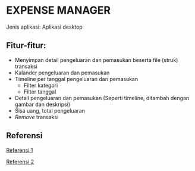 # EXPENSE MANAGER 
  Jenis aplikasi: Aplikasi desktop 
 
## Fitur-fitur: 
* Menyimpan detail pengeluaran dan pemasukan beserta file (struk) transaksi
* Kalander pengeluaran dan pemasukan
* Timeline per tanggal pengeluaran dan pemasukan
  - Filter kategori
  - Filter tanggal 
* Detail pengeluaran dan pemasukan
  (Seperti timeline, ditambah dengan gambar dan deskripsi)
* Sisa uang, total pengeluaran
* *Remove* transaksi


## Referensi
[Referensi 1](https://www.youtube.com/watch?v=Dq9Z_JObYKk)

[Referensi 2](https://t.co/pHaZxoufFL?amp=1)

